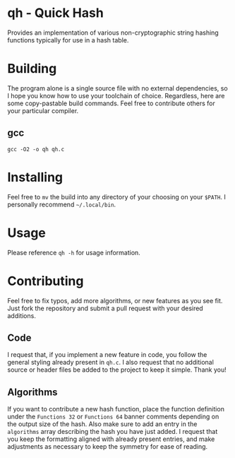 # qh - Quick Hash

Provides an implementation of various non-cryptographic string hashing 
functions typically for use in a hash table. 

# Building

The program alone is a single source file with no external dependencies, 
so I hope you know how to use your toolchain of choice. Regardless, here
are some copy-pastable build commands. Feel free to contribute others
for your particular compiler.

## gcc

```
gcc -O2 -o qh qh.c
```

# Installing

Feel free to `mv` the build into any directory of your choosing on your
`$PATH`. I personally recommend `~/.local/bin`.

# Usage

Please reference `qh -h` for usage information.

# Contributing

Feel free to fix typos, add more algorithms, or new features as you see
fit. Just fork the repository and submit a pull request with your 
desired additions.

## Code

I request that, if you implement a new feature in code, you follow the
general styling already present in `qh.c`. I also request that no
additional source or header files be added to the project to keep it
simple. Thank you!

## Algorithms

If you want to contribute a new hash function, place the function
definition under the `Functions 32` or `Functions 64` banner comments
depending on the output size of the hash. Also make sure to add an
entry in the `algorithms` array describing the hash you have just
added. I request that you keep the formatting aligned with already
present entries, and make adjustments as necessary to keep the
symmetry for ease of reading.